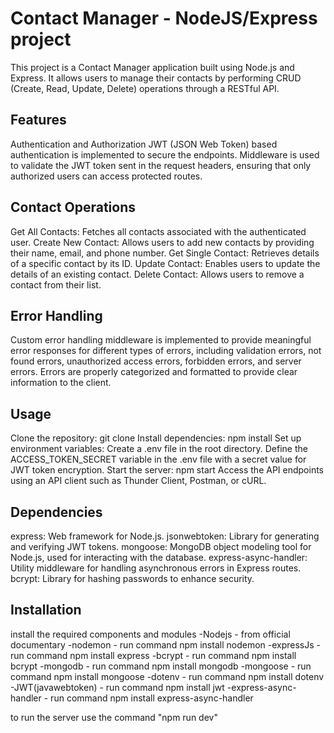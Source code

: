 # Contact Manager - NodeJS/Express project

This project is a Contact Manager application built using Node.js and Express. It allows users to manage their contacts by performing CRUD (Create, Read, Update, Delete) operations through a RESTful API.

## Features

Authentication and Authorization
JWT (JSON Web Token) based authentication is implemented to secure the endpoints.
Middleware is used to validate the JWT token sent in the request headers, ensuring that only authorized users can access protected routes.

## Contact Operations

Get All Contacts: Fetches all contacts associated with the authenticated user.
Create New Contact: Allows users to add new contacts by providing their name, email, and phone number.
Get Single Contact: Retrieves details of a specific contact by its ID.
Update Contact: Enables users to update the details of an existing contact.
Delete Contact: Allows users to remove a contact from their list.

## Error Handling

Custom error handling middleware is implemented to provide meaningful error responses for different types of errors, including validation errors, not found errors, unauthorized access errors, forbidden errors, and server errors.
Errors are properly categorized and formatted to provide clear information to the client.

## Usage

Clone the repository: git clone <repository-url>
Install dependencies: npm install
Set up environment variables:
Create a .env file in the root directory.
Define the ACCESS_TOKEN_SECRET variable in the .env file with a secret value for JWT token encryption.
Start the server: npm start
Access the API endpoints using an API client such as Thunder Client, Postman, or cURL.

## Dependencies

express: Web framework for Node.js.
jsonwebtoken: Library for generating and verifying JWT tokens.
mongoose: MongoDB object modeling tool for Node.js, used for interacting with the database.
express-async-handler: Utility middleware for handling asynchronous errors in Express routes.
bcrypt: Library for hashing passwords to enhance security.

## Installation

install the required components and modules
-Nodejs - from official documentary
-nodemon - run command npm install nodemon
-expressJs - run command npm install express
-bcrypt - run command npm install bcrypt
-mongodb - run command npm install mongodb
-mongoose - run command npm install mongoose
-dotenv - run command npm install dotenv
-JWT(javawebtoken) - run command npm install jwt
-express-async-handler - run command npm install express-async-handler

to run the server use the command "npm run dev"
